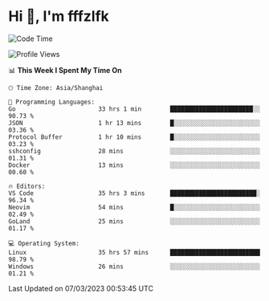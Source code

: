 # Hi 👋, I'm fffzlfk

<!--START_SECTION:waka-->
![Code Time](http://img.shields.io/badge/Code%20Time-94%20hrs%2037%20mins-blue)

![Profile Views](http://img.shields.io/badge/Profile%20Views-0-blue)

📊 **This Week I Spent My Time On** 

```text
🕑︎ Time Zone: Asia/Shanghai

💬 Programming Languages: 
Go                       33 hrs 1 min        ███████████████████████░░   90.73 % 
JSON                     1 hr 13 mins        █░░░░░░░░░░░░░░░░░░░░░░░░   03.36 % 
Protocol Buffer          1 hr 10 mins        █░░░░░░░░░░░░░░░░░░░░░░░░   03.23 % 
sshconfig                28 mins             ░░░░░░░░░░░░░░░░░░░░░░░░░   01.31 % 
Docker                   13 mins             ░░░░░░░░░░░░░░░░░░░░░░░░░   00.60 % 

🔥 Editors: 
VS Code                  35 hrs 3 mins       ████████████████████████░   96.34 % 
Neovim                   54 mins             █░░░░░░░░░░░░░░░░░░░░░░░░   02.49 % 
GoLand                   25 mins             ░░░░░░░░░░░░░░░░░░░░░░░░░   01.17 % 

💻 Operating System: 
Linux                    35 hrs 57 mins      █████████████████████████   98.79 % 
Windows                  26 mins             ░░░░░░░░░░░░░░░░░░░░░░░░░   01.21 % 
```


 Last Updated on 07/03/2023 00:53:45 UTC
<!--END_SECTION:waka-->
